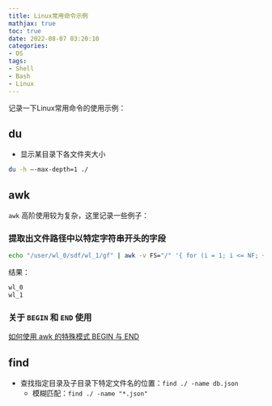 ```yaml
---
title: Linux常用命令示例
mathjax: true
toc: true
date: 2022-08-07 03:20:10
categories:
- OS
tags:
- Shell
- Bash
- Linux
---
```

记录一下Linux常用命令的使用示例：

<!--more-->

## du
- 显示某目录下各文件夹大小
```bash
du -h –-max-depth=1 ./
```

## awk

`awk` 高阶使用较为复杂，这里记录一些例子：

### 提取出文件路径中以特定字符串开头的字段
```bash
echo "/user/wl_0/sdf/wl_1/gf" | awk -v FS="/" '{ for (i = 1; i <= NF; ++i) {if ( $i ~ /^wl/ ) print $i} }'
```
结果：
```bash
wl_0
wl_1
```

### 关于 `BEGIN` 和 `END` 使用
[如何使用 awk 的特殊模式 BEGIN 与 END](https://www.linuxprobe.com/awk-begin-end.html)

## find
- 查找指定目录及子目录下特定文件名的位置：`find ./ -name db.json`
  - 模糊匹配：`find ./ -name "*.json"`